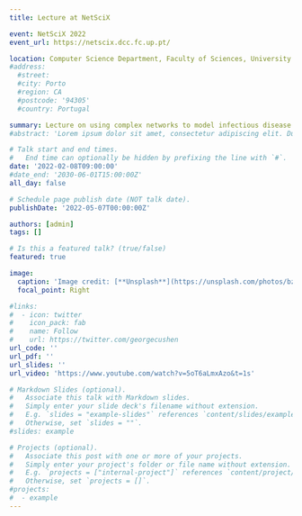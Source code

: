 ```yaml
---
title: Lecture at NetSciX

event: NetSciX 2022
event_url: https://netscix.dcc.fc.up.pt/

location: Computer Science Department, Faculty of Sciences, University of Porto, Porto, Portugal
#address:
  #street:
  #city: Porto
  #region: CA
  #postcode: '94305'
  #country: Portugal

summary: Lecture on using complex networks to model infectious disease epidemics.
#abstract: 'Lorem ipsum dolor sit amet, consectetur adipiscing elit. Duis posuere tellusac convallis placerat. Proin tincidunt magna sed ex sollicitudin condimentum. Sed ac faucibus dolor, scelerisque sollicitudin nisi. Cras purus urna, suscipit quis sapien eu, pulvinar tempor diam.'

# Talk start and end times.
#   End time can optionally be hidden by prefixing the line with `#`.
date: '2022-02-08T09:00:00'
#date_end: '2030-06-01T15:00:00Z'
all_day: false

# Schedule page publish date (NOT talk date).
publishDate: '2022-05-07T00:00:00Z'

authors: [admin]
tags: []

# Is this a featured talk? (true/false)
featured: true

image:
  caption: 'Image credit: [**Unsplash**](https://unsplash.com/photos/bzdhc5b3Bxs)'
  focal_point: Right

#links:
#  - icon: twitter
#    icon_pack: fab
#    name: Follow
#    url: https://twitter.com/georgecushen
url_code: ''
url_pdf: ''
url_slides: ''
url_video: 'https://www.youtube.com/watch?v=5oT6aLmxAzo&t=1s'

# Markdown Slides (optional).
#   Associate this talk with Markdown slides.
#   Simply enter your slide deck's filename without extension.
#   E.g. `slides = "example-slides"` references `content/slides/example-slides.md`.
#   Otherwise, set `slides = ""`.
#slides: example

# Projects (optional).
#   Associate this post with one or more of your projects.
#   Simply enter your project's folder or file name without extension.
#   E.g. `projects = ["internal-project"]` references `content/project/deep-learning/index.md`.
#   Otherwise, set `projects = []`.
#projects:
#  - example
---
```

